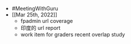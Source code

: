 - #MeetingWithGuru
- [[Mar 25th, 2022]]
	- fpadmin url coverage
	- 印度的 url report
	- work item for graders recent overlap study
